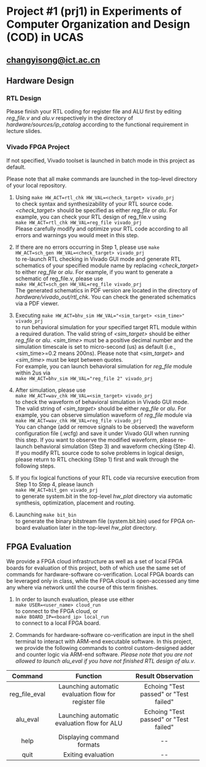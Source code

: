 Project #1 (prj1) in Experiments of Computer Organization and Design (COD) in UCAS
=====
<changyisong@ict.ac.cn>
-----

## Hardware Design

### RTL Design

Please finish your RTL coding for register file and ALU first 
by editing *reg_file.v* and *alu.v* respectively in the directory of 
*hardware/sources/ip_catalog* according to 
the functional requirement in lecture slides.  

### Vivado FPGA Project

If not specified, Vivado toolset is launched in batch mode in this project 
as default. 

Please note that all make commands are launched in the top-level 
directory of your local repository.

1. Using `make HW_ACT=rtl_chk HW_VAL=<check_target> vivado_prj`  
to check syntax and synthesizability of your RTL source code. 
*<check_target>* should be specified as either 
*reg_file* or *alu*. 
For example, you can check your RTL design of reg_file.v using  
`make HW_ACT=rtl_chk HW_VAL=reg_file vivado_prj`  
Please carefully modify and optimize your RTL code according to 
all errors and warnings you would meet in this step. 

2. If there are no errors occurring in Step 1, 
please use `make HW_ACT=sch_gen HW_VAL=<check_target> vivado_prj`  
to re-launch RTL checking in Vivado GUI mode and 
generate RTL schematics of your specified module name 
by replacing *<check_target>* to either *reg_file* or *alu*. 
For example, if you want to generate a schematic of reg_file.v, please use  
`make HW_ACT=sch_gen HW_VAL=reg_file vivado_prj`  
The generated schematics in PDF version are located 
in the directory of *hardware/vivado_out/rtl_chk*. 
You can check the generated schematics via a PDF viewer.  

3. Executing `make HW_ACT=bhv_sim HW_VAL="<sim_target> <sim_time>" vivado_prj`  
to run behavioral simulation for your specified target RTL module within a required duration. 
The valid string of *<sim_target>* should be either *reg_file* or *alu*. 
*<sim_time>* must be a positive decimal number and the simulation timescale is set to 
micro-second (us) as default (i.e., <sim_time>=0.2 means 200ns). 
Please note that *<sim_target>* and *<sim_time>* must be kept between quotes.  
For example, you can launch behavioral simulation for *reg_file* module within 2us via  
`make HW_ACT=bhv_sim HW_VAL="reg_file 2" vivado_prj`  

4. After simulation, please use  
`make HW_ACT=wav_chk HW_VAL=<sim_target> vivado_prj`  
to check the waveform of behavioral simulation in Vivado GUI mode. 
The valid string of *<sim_target>* should be either *reg_file* or *alu*. 
For example, you can observe simulation waveform of 
*reg_file* module via  
`make HW_ACT=wav_chk HW_VAL=reg_file vivado_prj`  
You can change (add or remove signals to be observed) 
the waveform configuration file (.wcfg) and save it under Vivado GUI 
when running this step. 
If you want to observe the modified waveform, please re-launch 
behavioral simulation (Step 3) and waveform checking (Step 4). 
If you modify RTL source code to solve problems in logical design, 
please return to RTL checking (Step 1) first and walk through the following steps.  

5. If you fix logical functions of your RTL code via 
recursive execution from Step 1 to Step 4, 
please launch  
`make HW_ACT=bit_gen vivado_prj`  
to generate system.bit in the top-level *hw_plat* directory via automatic 
synthesis, optimization, placement and routing.  

6. Launching `make bit_bin`  
to generate the binary bitstream file (system.bit.bin) used for FPGA on-board 
evaluation later in the top-level *hw_plat* directory.   

## FPGA Evaluation

We provide a FPGA cloud infrastructure as well as a set of 
local FPGA boards for evaluation of this project, 
both of which use the same set of commands for 
hardware-software co-verification. 
Local FPGA boards can be leveraged only in class, while 
the FPGA cloud is open-accessed any time any where via network 
until the course of this term finishes. 

1. In order to launch evaluation, please use either  
`make USER=<user_name> cloud_run`  
to connect to the FPGA cloud, or  
`make BOARD_IP=<board_ip> local_run`  
to connect to a local FPGA board.  

2. Commands for hardware-software co-verification are 
input in the shell terminal to interact with ARM-end executable software. 
In this project, we provide the following commands to control 
custom-designed adder and counter logic via ARM-end software. 
*Please note that you are not allowed to launch alu_eval 
if you have not finished RTL design of alu.v*.

| **Command** | **Function** | **Result Observation** |
| :---------: | :----------: | :-------------: |
| reg_file_eval | Launching automatic evaluation flow for register file | Echoing "Test passed" or "Test failed" |
| alu_eval | Launching automatic evaluation flow for ALU | Echoing "Test passed" or "Test failed" |
| help | Displaying command formats | -- |
| quit | Exiting evaluation | -- |


